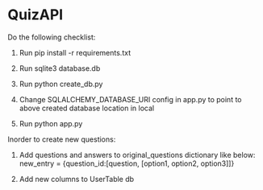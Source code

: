 # QuizAPI

Do the following checklist:

1. Run pip install -r requirements.txt

2. Run sqlite3 database.db

3. Run python create_db.py

4. Change SQLALCHEMY_DATABASE_URI config in app.py to point to above created database location in local

5. Run python app.py

Inorder to create new questions:

1. Add questions and answers to original_questions dictionary like below:
	new_entry = {question_id:[question, [option1, option2, option3]]}

2. Add new columns to UserTable db
